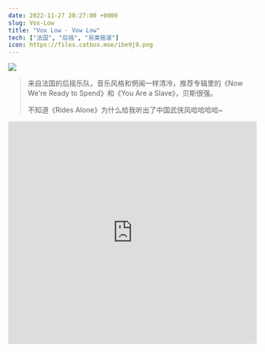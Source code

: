 ```yaml
---
date: 2022-11-27 20:27:00 +0000
slug: Vox-Low
title: "Vox Low · Vow Low"
tech: ["法国", "后摇", "另类摇滚"]
icon: https://files.catbox.moe/ibe9j9.png
---
```


![](https://files.catbox.moe/74hr05.png)



> 来自法国的后摇乐队，音乐风格和惘闻一样清冷，推荐专辑里的《Now We're Ready to Spend》和《You Are a Slave》，贝斯很强。
>
> 不知道《Rides Alone》为什么给我听出了中国武侠风哈哈哈哈~

<iframe allow="autoplay *; encrypted-media *; fullscreen *; clipboard-write" frameborder="0" height="450" style="width:100%;max-width:660px;overflow:hidden;background:transparent;" sandbox="allow-forms allow-popups allow-same-origin allow-scripts allow-storage-access-by-user-activation allow-top-navigation-by-user-activation" src="https://embed.music.apple.com/gb/album/vox-low/1330967229"></iframe>